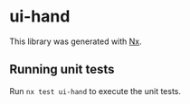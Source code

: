 # ui-hand

This library was generated with [Nx](https://nx.dev).

## Running unit tests

Run `nx test ui-hand` to execute the unit tests.
